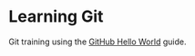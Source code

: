 # Learning Git

Git training using the [GitHub Hello World](https://guides.github.com/activities/hello-world/) guide.
